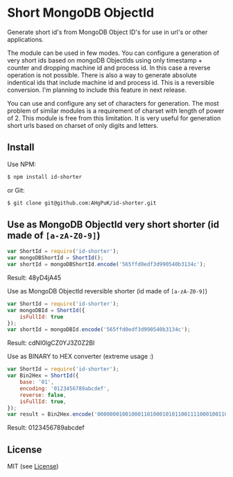 Short MongoDB ObjectId
===================
Generate short id's from MongoDB Object ID's for use in url's or other applications.

The module can be used in few modes.
You can configure a generation of very short ids based on mongoDB ObjectIds using only timestamp + counter and dropping  machine id and process id.
In this case a reverse operation is not possible.
There is also a way to generate absolute indentical ids that include machine id and process id. This is a reversible conversion.
I'm planning to include this feature in next release.

You can use and configure any set of characters for generation. The most problem of similar modules is a requirement of charset with length of power of 2.
This module is free from this limitation.
It is very useful for generation short urls based on charset of only digits and letters.



Install
-------
Use NPM:

```bash
$ npm install id-shorter
```

or Git:

```bash
$ git clone git@github.com:AHgPuK/id-shorter.git
```

Use as MongoDB ObjectId very short shorter (id made of `[a-zA-Z0-9]`)
---
```javascript
var ShortId = require('id-shorter');
var mongoDBShortId = ShortId();
var shortId = mongoDBShortId.encode('565ffd0edf3d990540b3134c');
```
Result: 48yD4jA45

Use as MongoDB ObjectId reversible shorter (id made of `[a-zA-Z0-9]`)
```javascript
var ShortId = require('id-shorter');
var mongoDBId = ShortId({
	isFullId: true
});
var shortId = mongoDBId.encode('565ffd0edf3d990540b3134c');
```
Result: cdNI0lgCZ0YJ3Z0Z2Bl

Use as BINARY to HEX converter (extreme usage :)
```javascript
var ShortId = require('id-shorter');
var Bin2Hex = ShortId({
	base: '01',
	encoding: '0123456789abcdef',
	reverse: false,
	isFullId: true,
});
var result = Bin2Hex.encode('0000000100100011010001010110011110001001101010111100110111101111');
```
Result: 0123456789abcdef

License
-------
MIT (see [License](LICENSE))